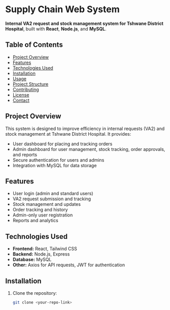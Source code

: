 # Supply Chain Web System

**Internal VA2 request and stock management system for Tshwane District Hospital**, built with **React**, **Node.js**, and **MySQL**.

## Table of Contents
- [Project Overview](#project-overview)
- [Features](#features)
- [Technologies Used](#technologies-used)
- [Installation](#installation)
- [Usage](#usage)
- [Project Structure](#project-structure)
- [Contributing](#contributing)
- [License](#license)
- [Contact](#contact)

## Project Overview
This system is designed to improve efficiency in internal requests (VA2) and stock management at Tshwane District Hospital. It provides:

- User dashboard for placing and tracking orders
- Admin dashboard for user management, stock tracking, order approvals, and reports
- Secure authentication for users and admins
- Integration with MySQL for data storage

## Features
- User login (admin and standard users)
- VA2 request submission and tracking
- Stock management and updates
- Order tracking and history
- Admin-only user registration
- Reports and analytics

## Technologies Used
- **Frontend:** React, Tailwind CSS  
- **Backend:** Node.js, Express  
- **Database:** MySQL  
- **Other:** Axios for API requests, JWT for authentication

## Installation
1. Clone the repository:
   ```bash
   git clone <your-repo-link>

